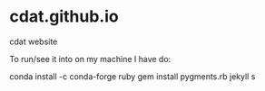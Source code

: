 # cdat.github.io
cdat website

To run/see it into on my machine I have do:

conda install -c conda-forge ruby
gem install pygments.rb
jekyll s
